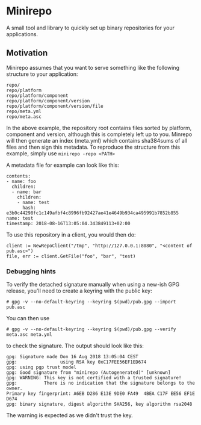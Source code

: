 # Minirepo
A small tool and library to quickly set up binary repositories for your applications.

## Motivation
Minirepo assumes that you want to serve something like the following structure to your application:
```
repo/
repo/platform
repo/platform/component
repo/platform/component/version
repo/platform/component/version/file
repo/meta.yml
repo/meta.asc
```
In the above example, the repository root contains files sorted by platform, component
and version, although this is completely left up to you. Minrepo will then generate an index (meta.yml) which contains sha384sums
of all files and then sign this metadata. To reproduce the structure from this example,
simply use
`minirepo -repo <PATH>`

A metadata file for example can look like this:
```
contents:
- name: foo
  children:
  - name: bar
    children:
    - name: test
      hash: e3b0c44298fc1c149afbf4c8996fb92427ae41e4649b934ca495991b7852b855
name: test
timestamp: 2018-08-16T13:05:04.343849113+02:00
```

To use this repository in a client, you would then do:
```
client := NewRepoClient("/tmp", "http://127.0.0.1:8080", "<content of pub.asc>")
file, err := client.GetFile("foo", "bar", "test)
```

### Debugging hints
To verify the detached signature manually when using a new-ish GPG release, you'll need
to create a keyring with the public key:
```
# gpg -v --no-default-keyring --keyring $(pwd)/pub.gpg --import pub.asc
```
You can then use
```
# gpg -v --no-default-keyring --keyring $(pwd)/pub.gpg --verify meta.asc meta.yml
```
to check the signature. The output should look like this:
```
gpg: Signature made Don 16 Aug 2018 13:05:04 CEST
gpg:                using RSA key 0xC17FEE56EF1ED674
gpg: using pgp trust model
gpg: Good signature from "minirepo (Autogenerated)" [unknown]
gpg: WARNING: This key is not certified with a trusted signature!
gpg:          There is no indication that the signature belongs to the owner.
Primary key fingerprint: A6EB D286 E13E 9DE0 FA49  4BEA C17F EE56 EF1E D674
gpg: binary signature, digest algorithm SHA256, key algorithm rsa2048
```
The warning is expected as we didn't trust the key.